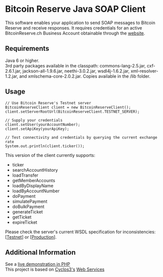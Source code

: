 Bitcoin Reserve Java SOAP Client
================================

This software enables your application to send SOAP messages to Bitcoin Reserve 
and receive responses. It requires credentials for an active BitcoinReserve.ch Business Account
 obtainable through the [website](https://bitcoinreserve.ch).  

Requirements
------------
Java 6 or higher.  
3rd party packages available in the classpath: commons-lang-2.5.jar, cxf-2.6.1.jar, 
jackson-all-1.9.6.jar, neethi-3.0.2.jar, wsdl4j-1.6.2.jar, xml-resolver-1.2.jar, and xmlschema-core-2.0.2.jar.
Copies available in the /lib folder.


Usage
-----

	// Use Bitcoin Reserve's Testnet server
    BitcoinReserveClient client = new BitcoinReserveClient();
    client.setServerRootUrl(BitcoinReserveClient.TESTNET_SERVER);
    
    // Supply your credentials
    client.setUser(yourAccountNumber);
    client.setApiKey(yourApiKey);
    
    // Test connectivity and credentials by querying the current exchange rate
    System.out.println(client.ticker());
    
This version of the client currently supports:  

- ticker  
- searchAccountHistory  
- loadTransfer  
- getMemberAccounts  
- loadByDisplayName  
- loadByAccountNumber    
- doPayment  
- simulatePayment  
- doBulkPayment  
- generateTicket  
- getTicket  
- expireTicket  
  
  

Please check the server's current WSDL specification for inconsistencies: \[[Testnet](https://testnet.bitcoinreserve.ch/services)] or \[[Production](https://bitcoinreserve.ch/services)]. 
    

Additional Information
----------------------

See a [live demonstration in PHP](https://testnet.bitcoinreserve.ch/demo)  
This project is based on [Cyclos3's](http://www.cyclos.org/cyclos3/features/) 
[Web Services](http://www.cyclos.org/wiki/index.php/Web_services)  


